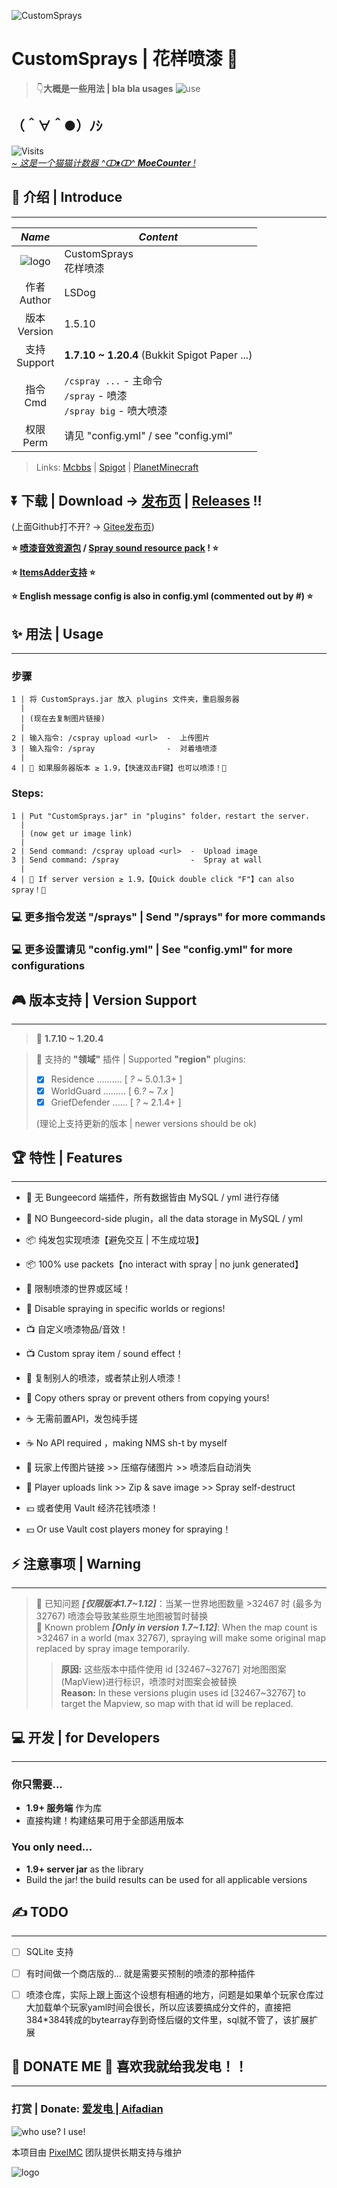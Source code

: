 ![CustomSprays](media/banner.png)

# **CustomSprays** | 花样喷漆 🎉

> 👇**大概是一些用法 | bla bla usages**
> ![use](https://s1.ax1x.com/2022/04/18/Ldo6SK.gif)

## （＾∀＾●）ﾉｼ
![Visits](https://count.getloli.com/get/@CustomSprays)  
*[~ 这是一个猫猫计数器 ^ↀᴥↀ^ **MoeCounter** !](https://moe-counter.glitch.me/)*

## 📢 介绍 | Introduce
___

|          *Name*           | *Content*                                                    |
|:-------------------------:|--------------------------------------------------------------|
| ![logo](media/logo64.png) | CustomSprays <br> 花样喷漆                                       |
|      作者 <br> Author       | LSDog                                                        |
|      版本 <br> Version      | 1.5.10                                                       |
|      支持 <br> Support      | **1.7.10 ~ 1.20.4** (Bukkit Spigot Paper ...)                |
|        指令 <br> Cmd        | `/cspray ...` - 主命令 <br>`/spray` - 喷漆<br>`/spray big` - 喷大喷漆 |
|       权限 <br> Perm        | 请见 "config.yml" / see "config.yml"                           |
> 
> Links:
> [Mcbbs](https://www.mcbbs.net/thread-1289391-1-1.html)
> | [Spigot](https://www.spigotmc.org/resources/customsprays-upload-image-and-spray-it-on-the-wall.98979/)
> | [PlanetMinecraft](https://www.planetminecraft.com/mod/customsprays-spray-your-image-like-in-source-games/)

## ⏬ **下载 | Download** → [发布页](https://github.com/LSDogX/CustomSprays/releases) | [Releases](https://github.com/LSDogX/CustomSprays/releases) !!
(上面Github打不开? → [Gitee发布页](https://gitee.com/pixelmc/CustomSprays/releases))


**⭐ [喷漆音效资源包](https://github.com/LSDogX/CustomSprays/blob/master/spray_sound_pack.zip?raw=true) / [Spray sound resource pack](https://github.com/LSDogX/CustomSprays/blob/master/spray_sound_pack.zip?raw=true) ! ⭐**

**⭐ [ItemsAdder支持](https://github.com/LSDog/CustomSprays/tree/itemsadder) ⭐**

**⭐ English message config is also in config.yml (commented out by #) ⭐**



## ✨ 用法 | Usage
___
### 步骤

    1 | 将 CustomSprays.jar 放入 plugins 文件夹，重启服务器
      |
      | (现在去复制图片链接)
      |
    2 | 输入指令: /cspray upload <url>  -  上传图片
    3 | 输入指令: /spray                -  对着墙喷漆
      |
    4 | 🎇 如果服务器版本 ≥ 1.9，【快速双击F键】也可以喷漆！🎇

### Steps:

    1 | Put "CustomSprays.jar" in "plugins" folder，restart the server.
      |
      | (now get ur image link)
      |
    2 | Send command: /cspray upload <url>  -  Upload image
    3 | Send command: /spray                -  Spray at wall
      |
    4 | 🎇 If server version ≥ 1.9，【Quick double click "F"】can also spray！🎇



### 💻 更多指令发送 "/sprays" | Send "/sprays" for more commands  

### 💻 更多设置请见 "config.yml" | See "config.yml" for more configurations


## 🎮 版本支持 | Version Support
___
> 🔷 **1.7.10 ~ 1.20.4**

> 📏 支持的 **"领域"** 插件 | Supported **"region"** plugins:
> - [x] Residence .......... [ *?* ~ 5.0.1.3+ ]
> - [x] WorldGuard ......... [ 6.*?* ~ 7.*x* ]
> - [x] GriefDefender ...... [ *?* ~ 2.1.4+ ]
> 
> (理论上支持更新的版本 | newer versions should be ok)

## 🏆 特性 | Features
___

- 🙅‍ 无 Bungeecord 端插件，所有数据皆由 MySQL / yml 进行存储   
- 🙅‍ NO Bungeecord-side plugin，all the data storage in MySQL / yml  


- 📦 纯发包实现喷漆【避免交互 | 不生成垃圾】    
- 📦 100% use packets【no interact with spray | no junk generated】  


- 📐 限制喷漆的世界或区域！ 
- 📐 Disable spraying in specific worlds or regions! 


- 📺 自定义喷漆物品/音效！   
- 📺 Custom spray item / sound effect！ 


- 👋 复制别人的喷漆，或者禁止别人喷漆！
- 👋 Copy others spray or prevent others from copying yours!


- ☕ 无需前置API，发包纯手搓
- ☕ No API required ，making NMS sh-t by myself


- 🔗 玩家上传图片链接 >> 压缩存储图片 >> 喷漆后自动消失   
- 🔗 Player uploads link >> Zip & save image >> Spray self-destruct 


- 💴 或者使用 Vault 经济花钱喷漆！
- 💴 Or use Vault cost players money for spraying！


## ⚡ 注意事项 | Warning
___

> 🔺 已知问题 ***[仅限版本1.7~1.12]***：当某一世界地图数量 >32467 时 (最多为32767) 喷漆会导致某些原生地图被暂时替换  
> 🔺 Known problem ***[Only in version 1.7~1.12]***: When the map count is >32467 in a world (max 32767), spraying will make some original map replaced by spray image temporarily.
>
>> **原因:** 这些版本中插件使用 id [32467~32767] 对地图图案(MapView)进行标识，喷漆时对图案会被替换  
>> **Reason:** In these versions plugin uses id [32467~32767] to target the Mapview, so map with that id will be replaced.

## 💻 开发 | for Developers
___
### 你只需要...
- **1.9+ 服务端** 作为库
- 直接构建！构建结果可用于全部适用版本
### You only need...
- **1.9+ server jar** as the library
- Build the jar! the build results can be used for all applicable versions

## ✍ TODO
___
- [ ] SQLite 支持
- [ ] 有时间做一个商店版的... 就是需要买预制的喷漆的那种插件
- [ ] 喷漆仓库，实际上跟上面这个设想有相通的地方，问题是如果单个玩家仓库过大加载单个玩家yaml时间会很长，所以应该要搞成分文件的，直接把384*384转成的bytearray存到奇怪后缀的文件里，sql就不管了，该扩展扩展



##  💖 DONATE ME 💖 喜欢我就给我发电！！
___

### 打赏 | Donate: [爱发电 | Aifadian](https://afdian.net/@LSDog)

![who use? I use!](https://bstats.org/signatures/bukkit/CustomSprays.svg)

本项目由 [PixelMC](http://pixelmc.cn/) 团队提供长期支持与维护

![logo](media/banner_logo.png)
